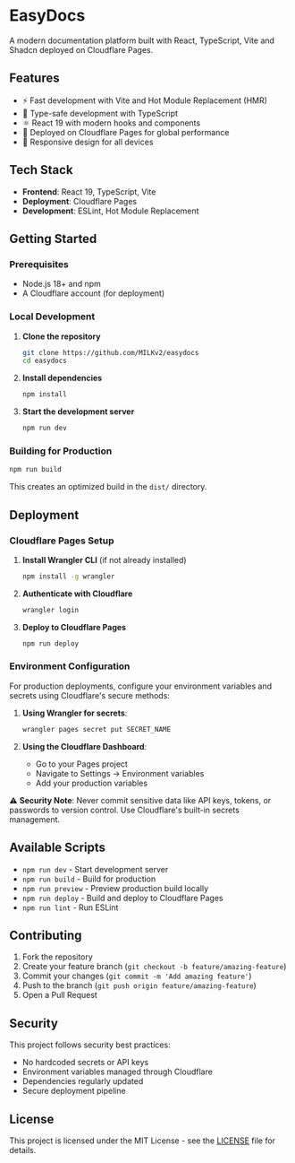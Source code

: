 # EasyDocs

A modern documentation platform built with React, TypeScript, Vite and Shadcn deployed on Cloudflare Pages.

## Features

- ⚡ Fast development with Vite and Hot Module Replacement (HMR)
- 🎯 Type-safe development with TypeScript
- ⚛️ React 19 with modern hooks and components
- 🚀 Deployed on Cloudflare Pages for global performance
- 📱 Responsive design for all devices

## Tech Stack

- **Frontend**: React 19, TypeScript, Vite
- **Deployment**: Cloudflare Pages
- **Development**: ESLint, Hot Module Replacement

## Getting Started

### Prerequisites

- Node.js 18+ and npm
- A Cloudflare account (for deployment)

### Local Development

1. **Clone the repository**
   ```bash
   git clone https://github.com/MILKv2/easydocs
   cd easydocs
   ```

2. **Install dependencies**
   ```bash
   npm install
   ```

3. **Start the development server**
   ```bash
   npm run dev
   ```

### Building for Production

```bash
npm run build
```

This creates an optimized build in the `dist/` directory.

## Deployment

### Cloudflare Pages Setup

1. **Install Wrangler CLI** (if not already installed)
   ```bash
   npm install -g wrangler
   ```

2. **Authenticate with Cloudflare**
   ```bash
   wrangler login
   ```

3. **Deploy to Cloudflare Pages**
   ```bash
   npm run deploy
   ```

### Environment Configuration

For production deployments, configure your environment variables and secrets using Cloudflare's secure methods:

1. **Using Wrangler for secrets**:
   ```bash
   wrangler pages secret put SECRET_NAME
   ```

2. **Using the Cloudflare Dashboard**:
   - Go to your Pages project
   - Navigate to Settings → Environment variables
   - Add your production variables

⚠️ **Security Note**: Never commit sensitive data like API keys, tokens, or passwords to version control. Use Cloudflare's built-in secrets management.

## Available Scripts

- `npm run dev` - Start development server
- `npm run build` - Build for production
- `npm run preview` - Preview production build locally
- `npm run deploy` - Build and deploy to Cloudflare Pages
- `npm run lint` - Run ESLint

## Contributing

1. Fork the repository
2. Create your feature branch (`git checkout -b feature/amazing-feature`)
3. Commit your changes (`git commit -m 'Add amazing feature'`)
4. Push to the branch (`git push origin feature/amazing-feature`)
5. Open a Pull Request

## Security

This project follows security best practices:
- No hardcoded secrets or API keys
- Environment variables managed through Cloudflare
- Dependencies regularly updated
- Secure deployment pipeline

## License

This project is licensed under the MIT License - see the [LICENSE](LICENSE) file for details.
